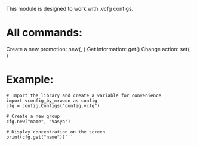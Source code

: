 This module is designed to work with .vcfg configs.

# All commands:
Create a new promotion: new(<name>, <text>)
Get information: get(<name>)
Change action: set(<name>, <text>)

# Example:
```
# Import the library and create a variable for convenience
import vconfig_by_mrwoon as config
cfg = config.Configs("config.vcfg")

# Create a new group
cfg.new("name", "Vasya")

# Display concentration on the screen
print(cfg.get("name"))```